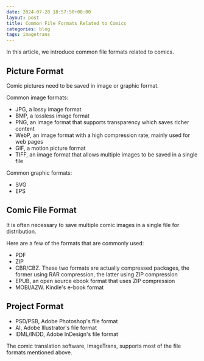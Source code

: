 ```yaml
---
date: 2024-07-28 18:57:50+08:00
layout: post
title: Common File Formats Related to Comics
categories: blog
tags: imagetrans
---
```


In this article, we introduce common file formats related to comics.

## Picture Format

Comic pictures need to be saved in image or graphic format.

Common image formats:

* JPG, a lossy image format
* BMP, a lossless image format
* PNG, an image format that supports transparency which saves richer content
* WebP, an image format with a high compression rate, mainly used for web pages
* GIF, a motion picture format
* TIFF, an image format that allows multiple images to be saved in a single file

Common graphic formats:

* SVG
* EPS

## Comic File Format

It is often necessary to save multiple comic images in a single file for distribution.

Here are a few of the formats that are commonly used:

* PDF
* ZIP
* CBR/CBZ. These two formats are actually compressed packages, the former using RAR compression, the latter using ZIP compression
* EPUB, an open source ebook format that uses ZIP compression
* MOBI/AZW. Kindle's e-book format

## Project Format

* PSD/PSB, Adobe Photoshop's file format
* AI, Adobe Illustrator's file format
* IDML/INDD, Adobe InDesign's file format


The comic translation software, ImageTrans, supports most of the file formats mentioned above.

